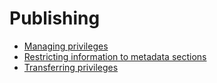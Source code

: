 # Publishing

-   [Managing privileges](managing-privileges.md)
-   [Restricting information to metadata sections](restricting-information-to-metadata-sections.md)
-   [Transferring privileges](transferring-privileges.md)
